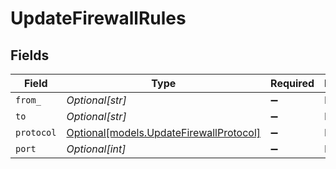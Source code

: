 # UpdateFirewallRules


## Fields

| Field                                                                          | Type                                                                           | Required                                                                       | Description                                                                    |
| ------------------------------------------------------------------------------ | ------------------------------------------------------------------------------ | ------------------------------------------------------------------------------ | ------------------------------------------------------------------------------ |
| `from_`                                                                        | *Optional[str]*                                                                | :heavy_minus_sign:                                                             | N/A                                                                            |
| `to`                                                                           | *Optional[str]*                                                                | :heavy_minus_sign:                                                             | N/A                                                                            |
| `protocol`                                                                     | [Optional[models.UpdateFirewallProtocol]](../models/updatefirewallprotocol.md) | :heavy_minus_sign:                                                             | N/A                                                                            |
| `port`                                                                         | *Optional[int]*                                                                | :heavy_minus_sign:                                                             | N/A                                                                            |